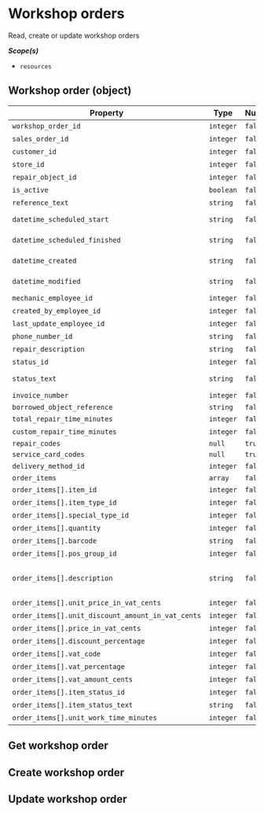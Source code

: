 # Workshop orders #

Read, create or update workshop orders

***Scope(s)***

- `resources`

## Workshop order (object)

| **Property**                                      | **Type**  | **Nullable** | **Description**                                            |
|---------------------------------------------------|-----------|--------------|------------------------------------------------------------|
| `workshop_order_id`                               | `integer` | `false`      | e.g. `978070`                                              |
| `sales_order_id`                                  | `integer` | `false`      | e.g. `978070`                                              |
| `customer_id`                                     | `integer` | `false`      | e.g. `24`                                                  |
| `store_id`                                        | `integer` | `false`      | e.g. `1`                                                   |
| `repair_object_id`                                | `integer` | `false`      | e.g. `1105`                                                |
| `is_active`                                       | `boolean` | `false`      | e.g. `true`                                                |
| `reference_text`                                  | `string`  | `false`      | e.g. `work_number`                                         |
| `datetime_scheduled_start`                        | `string`  | `false`      | e.g. `2023-03-07T12:13:47+01:00`                           |
| `datetime_scheduled_finished`                     | `string`  | `false`      | e.g. `2023-03-07T12:43:47+01:00`                           |
| `datetime_created`                                | `string`  | `false`      | e.g. `2023-03-07T12:13:47+01:00`                           |
| `datetime_modified`                               | `string`  | `false`      | e.g. `2023-03-07T12:13:47+01:00`                           |
| `mechanic_employee_id`                            | `integer` | `false`      | e.g. `12`                                                  |
| `created_by_employee_id`                          | `integer` | `false`      | e.g. `1`                                                   |
| `last_update_employee_id`                         | `integer` | `false`      | e.g. `1`                                                   |
| `phone_number_id`                                 | `string`  | `false`      | e.g. `tel`                                                 |
| `repair_description`                              | `string`  | `false`      | e.g. `posted repair`                                       |
| `status_id`                                       | `integer` | `false`      | e.g. `7`                                                   |
| `status_text`                                     | `string`  | `false`      | e.g. `Reparatie voltooid`                                  |
| `invoice_number`                                  | `integer` | `false`      | e.g. `0`                                                   |
| `borrowed_object_reference`                       | `string`  | `false`      |                                                            |
| `total_repair_time_minutes`                       | `integer` | `false`      | e.g. `30`                                                  |
| `custom_repair_time_minutes`                      | `integer` | `false`      | e.g. `30`                                                  |
| `repair_codes`                                    | `null`    | `true`       |                                                            |
| `service_card_codes`                              | `null`    | `true`       |                                                            |
| `delivery_method_id`                              | `integer` | `false`      | e.g. `0`                                                   |
| `order_items`                                     | `array`   | `false`      |                                                            |
| `order_items[].item_id`                           | `integer` | `false`      | e.g. `2`                                                   |
| `order_items[].item_type_id`                      | `integer` | `false`      | e.g. `1`                                                   |
| `order_items[].special_type_id`                   | `integer` | `false`      | e.g. `0`                                                   |
| `order_items[].quantity`                          | `integer` | `false`      | e.g. `1`                                                   |
| `order_items[].barcode`                           | `string`  | `false`      | e.g. `102`                                                 |
| `order_items[].pos_group_id`                      | `integer` | `false`      | e.g. `2`                                                   |
| `order_items[].description`                       | `string`  | `false`      | e.g. `In- en uitbouwen electromotor in- en uitbouwen accu` |
| `order_items[].unit_price_in_vat_cents`           | `integer` | `false`      | e.g. `9000`                                                |
| `order_items[].unit_discount_amount_in_vat_cents` | `integer` | `false`      | e.g. `0`                                                   |
| `order_items[].price_in_vat_cents`                | `integer` | `false`      | e.g. `9000`                                                |
| `order_items[].discount_percentage`               | `integer` | `false`      | e.g. `0`                                                   |
| `order_items[].vat_code`                          | `integer` | `false`      | e.g. `1`                                                   |
| `order_items[].vat_percentage`                    | `integer` | `false`      | e.g. `9`                                                   |
| `order_items[].vat_amount_cents`                  | `integer` | `false`      | e.g. `743`                                                 |
| `order_items[].item_status_id`                    | `integer` | `false`      | e.g. `0`                                                   |
| `order_items[].item_status_text`                  | `string`  | `false`      | e.g. `Geen status`                                         |
| `order_items[].unit_work_time_minutes`            | `integer` | `false`      | e.g. `0`                                                   |


## Get workshop order

## Create workshop order

## Update workshop order


